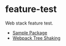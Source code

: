 # feature-test

Web stack feature test.

- [Sample Package](./packages/sample-package/README.md)
- [Webpack Tree Shaking](./packages/webpack-tree-shaking/README.md)
